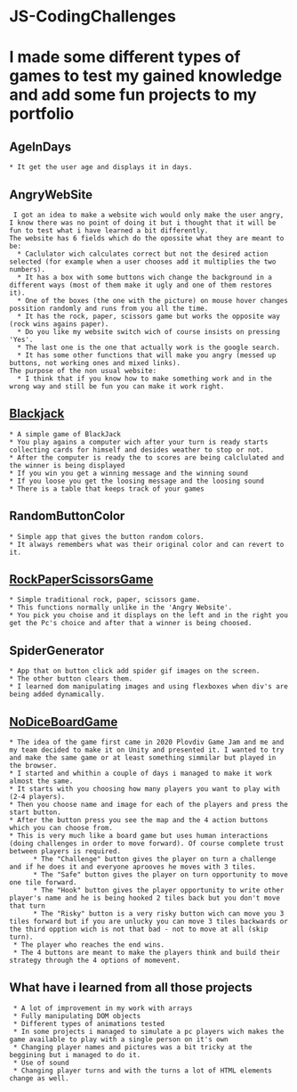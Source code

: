 # JS-CodingChallenges

# I made some different types of games to test my gained knowledge and add some fun projects to my portfolio
  ## AgeInDays
    * It get the user age and displays it in days.
  ## AngryWebSite
     I got an idea to make a website wich would only make the user angry, I know there was no point of doing it but i thought that it will be fun to test what i have learned a bit differently.
    The website has 6 fields which do the opossite what they are meant to be:
      * Caclulator wich calculates correct but not the desired action selected (for example when a user chooses add it multiplies the two numbers).
      * It has a box with some buttons wich change the background in a different ways (most of them make it ugly and one of them restores it).
      * One of the boxes (the one with the picture) on mouse hover changes possition randomly and runs from you all the time.
      * It has the rock, paper, scissors game but works the opposite way (rock wins agains paper).
      * Do you like my website switch wich of course insists on pressing 'Yes'.
      * The last one is the one that actually work is the google search.
      * It has some other functions that will make you angry (messed up buttons, not working ones and mixed links).
    The purpose of the non usual website:
      * I think that if you know how to make something work and in the wrong way and still be fun you can make it work right.
   ## [Blackjack](https://blackjack-aed.netlify.app/)
    * A simple game of BlackJack 
    * You play agains a computer wich after your turn is ready starts collecting cards for himself and desides weather to stop or not.
    * After the computer is ready the to scores are being calclulated and the winner is being displayed
    * If you win you get a winning message and the winning sound 
    * If you loose you get the loosing message and the loosing sound
    * There is a table that keeps track of your games
  ## RandomButtonColor
    * Simple app that gives the button random colors.
    * It always remembers what was their original color and can revert to it.
  ## [RockPaperScissorsGame](https://rock-paper-scissors-aed.netlify.app/)
    * Simple traditional rock, paper, scissors game.
    * This functions normally unlike in the 'Angry Website'.
    * You pick you choise and it displays on the left and in the right you get the Pc's choice and after that a winner is being choosed.
 ## SpiderGenerator
    * App that on button click add spider gif images on the screen.
    * The other button clears them.
    * I learned dom manipulating images and using flexboxes when div's are being added dynamically.
 ## [NoDiceBoardGame](https://board-game-aed.netlify.app/)
    * The idea of the game first came in 2020 Plovdiv Game Jam and me and my team decided to make it on Unity and presented it. I wanted to try and make the same game or at least something simmilar but played in the browser.
    * I started and whithin a couple of days i managed to make it work almost the same.
    * It starts with you choosing how many players you want to play with (2-4 players).
    * Then you choose name and image for each of the players and press the start button.
    * After the button press you see the map and the 4 action buttons which you can choose from.
    * This is very much like a board game but uses human interactions (doing challenges in order to move forward). Of course complete trust between players is required.
          * The "Challenge" button gives the player on turn a challenge and if he does it and everyone aprooves he moves with 3 tiles.
          * The "Safe" button gives the player on turn opportunity to move one tile forward.
          * The "Hook" button gives the player opportunity to write other player's name and he is being hooked 2 tiles back but you don't move that turn
          * The "Risky" button is a very risky button wich can move you 3 tiles forward but if you are unlucky you can move 3 tiles backwards or the third opption wich is not that bad - not to move at all (skip turn).
     * The player who reaches the end wins.
     * The 4 buttons are meant to make the players think and build their strategy through the 4 options of momevent.
  ## What have i learned from all those projects
     * A lot of improvement in my work with arrays
     * Fully manipulating DOM objects
     * Different types of animations tested 
     * In some projects i managed to simulate a pc players wich makes the game available to play with a single person on it's own
     * Changing player names and pictures was a bit tricky at the beggining but i managed to do it.
     * Use of sound
     * Changing player turns and with the turns a lot of HTML elements change as well.
    
    
    
     
    
    
